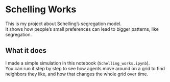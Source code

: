 # Schelling Works

This is my project about Schelling’s segregation model.  
It shows how people’s small preferences can lead to bigger patterns, like segregation.

## What it does

I made a simple simulation in this notebook (`Schelling_works.ipynb`).  
You can run it step by step to see how agents move around on a grid to find neighbors they like, and how that changes the whole grid over time.
